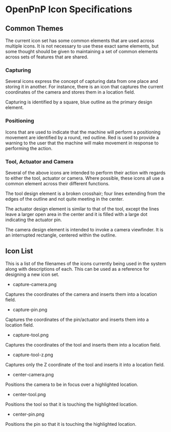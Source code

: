 OpenPnP Icon Specifications
===========================


Common Themes
-------------
The current icon set has some common elements that are used across multiple
icons. It is not necessary to use these exact same elements, but some thought
should be given to maintaining a set of common elements across sets of features
that are shared.

### Capturing
Several icons express the concept of capturing data from one place and storing
it in another. For instance, there is an icon that captures the current
coordinates of the camera and stores them in a location field.

Capturing is identified by a square, blue outline as the primary design element.

### Positioning
Icons that are used to indicate that the machine will perform a positioning
movement are identified by a round, red outline. Red is used to provide a
warning to the user that the machine will make movement in response to
performing the action.

### Tool, Actuator and Camera
Several of the above icons are intended to perform their action with regards
to either the tool, actuator or camera. Where possible, these icons all use
a common element across their different functions.

The tool design element is a broken crosshair; four lines extending from the
edges of the outline and not quite meeting in the center.

The actuator design element is similar to that of the tool, except the lines
leave a larger open area in the center and it is filled with a large dot
indicating the actuator pin.

The camera design element is intended to invoke a camera viewfinder. It is an
interrupted rectangle, centered within the outline.


Icon List
---------
This is a list of the filenames of the icons currently being used in the system
along with descriptions of each. This can be used as a reference for designing
a new icon set.

* capture-camera.png

Captures the coordinates of the camera and inserts them into a location field.
		
* capture-pin.png

Captures the coordinates of the pin/actuator and inserts them into a location
field.

* capture-tool.png

Captures the coordinates of the tool and inserts them into a location field.

* capture-tool-z.png

Captures only the Z coordinate of the tool and inserts it into a location
field.

* center-camera.png

Positions the camera to be in focus over a highlighted location.

* center-tool.png

Positions the tool so that it is touching the highlighted location.

* center-pin.png

Positions the pin so that it is touching the highlighted location.


